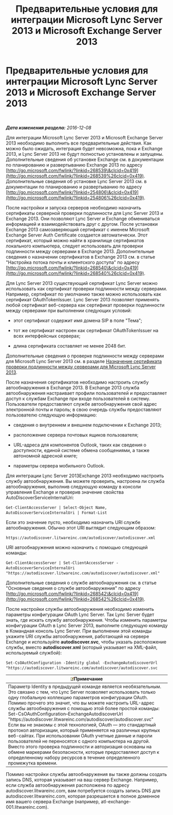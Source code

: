 ﻿---
title: Предварительные условия для интеграции Microsoft Lync Server 2013 и Microsoft Exchange Server 2013
TOCTitle: Предварительные условия для интеграции Microsoft Lync Server 2013 и Microsoft Exchange Server 2013
ms:assetid: ea22beb9-c02e-47cb-836d-97a556969052
ms:mtpsurl: https://technet.microsoft.com/ru-ru/library/JJ721919(v=OCS.15)
ms:contentKeyID: 49888242
ms.date: 12/10/2016
mtps_version: v=OCS.15
ms.translationtype: HT
---

# Предварительные условия для интеграции Microsoft Lync Server 2013 и Microsoft Exchange Server 2013

 

_**Дата изменения раздела:** 2016-12-08_

Для интеграции Microsoft Lync Server 2013 и Microsoft Exchange Server 2013 необходимо выполнить все предварительные действия. Как можно было ожидать, интеграция будет невозможна, пока и Exchange 2013, и Lync Server 2013 не будут полностью установлены и запущены. Дополнительные сведения об установке Exchange см. в документации по планированию и развертыванию Exchange 2013 по адресу [http://go.microsoft.com/fwlink/?linkid=268539\&clcid=0x419](http://go.microsoft.com/fwlink/?linkid=268539%26clcid=0x419). Дополнительные сведения об установке Lync Server 2013 см. в документации по планированию и развертыванию по адресу [http://go.microsoft.com/fwlink/?linkid=254806\&clcid=0x419](http://go.microsoft.com/fwlink/?linkid=254806%26clcid=0x419).

После настройки и запуска серверов необходимо назначить сертификаты серверной проверки подлинности для Lync Server 2013 и Exchange 2013. Они позволяют Lync Server и Exchange обмениваться информацией и взаимодействовать друг с другом. После установки Exchange 2013 самозаверяющий сертификат с именем Microsoft Exchange Server Auth Certificate создается автоматически. Этот сертификат, который можно найти в хранилище сертификатов локального компьютера, следует использовать для проверки подлинности между серверами в Exchange 2013. Дополнительные сведения о назначении сертификатов в Exchange 2013 см. в статье "Настройка потока почты и клиентского доступа" по адресу [http://go.microsoft.com/fwlink/?linkid=268540\&clcid=0x419](http://go.microsoft.com/fwlink/?linkid=268540%26clcid=0x419).

Для Lync Server 2013 существующий сертификат Lync Server можно использовать как сертификат проверки подлинности между серверами. Например, сертификат по умолчанию также можно использовать как сертификат OAuthTokenIssuer. Lync Server 2013 позволяет применять любой сертификат веб-сервера как сертификат проверки подлинности между серверами при выполнении следующих условий:

  - этот сертификат содержит имя домена SIP в поле "Тема";

  - тот же сертификат настроен как сертификат OAuthTokenIssuer на всех интерфейсных серверах;

  - длина сертификата составляет не менее 2048 бит.

Дополнительные сведения о проверке подлинности между серверами для Microsoft Lync Server 2013 см. в разделе [Назначение сертификата проверки подлинности между серверами для Microsoft Lync Server 2013](lync-server-2013-assigning-a-server-to-server-authentication-certificate-to-lync-server-2013.md).

После назначения сертификатов необходимо настроить службу автообнаружения в Exchange 2013. В Exchange 2013 служба автообнаружения настраивает профили пользователей и предоставляет доступ к службам Exchange при входе пользователей в систему. Пользователи предоставляют службе автообнаружения свой адрес электронной почты и пароль; в свою очередь службы предоставляют пользователю следующую информацию:

  - сведения о внутреннем и внешнем подключении к Exchange 2013;

  - расположение сервера почтовых ящиков пользователя;

  - URL-адреса для компонентов Outlook, таких как сведения о доступности, единой системе обмена сообщениями, а также автономной адресной книге;

  - параметры сервера мобильного Outlook.

Для интеграции Lync Server 2013Exchange 2013 необходимо настроить службу автообнаружения. Вы можете проверить, настроена ли служба автообнаружения, выполнив следующую команду в консоли управления Exchange и проверив значение свойства AutoDiscoverServiceInternalUri:

    Get-ClientAccessServer | Select-Object Name, AutoDiscoverServiceInternalUri | Format-List

Если это значение пусто, необходимо назначить URI службе автообнаружения. Обычно этот URI выглядит следующим образом:

    https://autodiscover.litwareinc.com/autodiscover/autodiscover.xml

URI автообнаружения можно назначить с помощью следующей команды:

    Get-ClientAccessServer | Set-ClientAccessServer -AutoDiscoverServiceInternalUri "https://autodiscover.litwareinc.com/autodiscover/autodiscover.xml"

Дополнительные сведения о службе автообнаружения см. в статье "Основные сведения о службе автообнаружения" по адресу [http://go.microsoft.com/fwlink/?linkid=268542\&clcid=0x419](http://go.microsoft.com/fwlink/?linkid=268542%26clcid=0x419).

После настройки службы автообнаружения необходимо изменить параметры конфигурации OAuth Lync Server. Так Lync Server будет знать, где искать службу автообнаружения. Чтобы изменить параметры конфигурации OAuth в Lync Server 2013, выполните следующую команду в Командная консоль Lync Server. При выполнении этой команды укажите URI службы автообнаружения, работающей на сервере Exchange и используйте **autodiscover.svc**, чтобы указать расположение службы, вместо **autodiscover.xml** (который указывает на XML-файл, используемый службой):

    Set-CsOAuthConfiguration -Identity global -ExchangeAutodiscoverUrl "https://autodiscover.litwareinc.com/autodiscover/autodiscover.svc

<table>
<thead>
<tr class="header">
<th><img src="images/Gg398412.note(OCS.15).gif" title="note" alt="note" />Примечание</th>
</tr>
</thead>
<tbody>
<tr class="odd">
<td>Параметр Identity в предыдущей команде является необязательным. Это связано с тем, что Lync Server позволяет использовать только одну глобальную коллекцию параметров конфигурации OAuth. Помимо прочего это значит, что вы можете настроить URL-адрес службы автообнаружения с помощью этой более простой команды:<br />
Set-CsOAuthConfiguration–ExchangeAutodiscoverUrl &quot;https://autodiscover.litwareinc.com/autodiscover/autodiscover.svc&quot;<br />
Если вы не знакомы с этой технологией, OAuth — это стандартный протокол авторизации, который применяется на различных крупных веб-сайтах. При использовании OAuth учетные данные и пароли пользователей не переносятся с одного компьютера на другой. Вместо этого проверка подлинности и авторизация основаны на обмене маркерами безопасности, которые предоставляют доступ к определенному набору ресурсов в течение определенного промежутка времени.</td>
</tr>
</tbody>
</table>


Помимо настройки службы автообнаружения вы также должны создать запись DNS, которая указывает на ваш сервер Exchange. Например, если служба автообнаружения расположена по адресу autodiscover.litwareinc.com, вам потребуется создать запись DNS для autodiscover.litwareinc.com, которая разрешается в полное доменное имя вашего сервера Exchange (например, atl-exchange-001.litwareinc.com).

